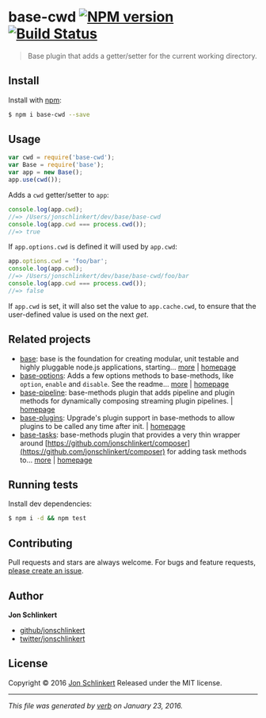 # base-cwd [![NPM version](https://img.shields.io/npm/v/base-cwd.svg)](https://www.npmjs.com/package/base-cwd) [![Build Status](https://img.shields.io/travis/jonschlinkert/base-cwd.svg)](https://travis-ci.org/jonschlinkert/base-cwd)

> Base plugin that adds a getter/setter for the current working directory.

## Install

Install with [npm](https://www.npmjs.com/):

```sh
$ npm i base-cwd --save
```

## Usage

```js
var cwd = require('base-cwd');
var Base = require('base');
var app = new Base();
app.use(cwd());
```

Adds a `cwd` getter/setter to `app`:

```js
console.log(app.cwd);
//=> /Users/jonschlinkert/dev/base/base-cwd
console.log(app.cwd === process.cwd());
//=> true
```

If `app.options.cwd` is defined it will used by `app.cwd`:

```js
app.options.cwd = 'foo/bar';
console.log(app.cwd);
//=> /Users/jonschlinkert/dev/base/base-cwd/foo/bar
console.log(app.cwd === process.cwd());
//=> false
```

If `app.cwd` is set, it will also set the value to `app.cache.cwd`, to ensure that the user-defined value is used on the next _get_.

## Related projects

* [base](https://www.npmjs.com/package/base): base is the foundation for creating modular, unit testable and highly pluggable node.js applications, starting… [more](https://www.npmjs.com/package/base) | [homepage](https://github.com/node-base/base)
* [base-options](https://www.npmjs.com/package/base-options): Adds a few options methods to base-methods, like `option`, `enable` and `disable`. See the readme… [more](https://www.npmjs.com/package/base-options) | [homepage](https://github.com/jonschlinkert/base-options)
* [base-pipeline](https://www.npmjs.com/package/base-pipeline): base-methods plugin that adds pipeline and plugin methods for dynamically composing streaming plugin pipelines. | [homepage](https://github.com/jonschlinkert/base-pipeline)
* [base-plugins](https://www.npmjs.com/package/base-plugins): Upgrade's plugin support in base-methods to allow plugins to be called any time after init. | [homepage](https://github.com/jonschlinkert/base-plugins)
* [base-tasks](https://www.npmjs.com/package/base-tasks): base-methods plugin that provides a very thin wrapper around [https://github.com/jonschlinkert/composer](https://github.com/jonschlinkert/composer) for adding task methods to… [more](https://www.npmjs.com/package/base-tasks) | [homepage](https://github.com/jonschlinkert/base-tasks)

## Running tests

Install dev dependencies:

```sh
$ npm i -d && npm test
```

## Contributing

Pull requests and stars are always welcome. For bugs and feature requests, [please create an issue](https://github.com/jonschlinkert/base-cwd/issues/new).

## Author

**Jon Schlinkert**

* [github/jonschlinkert](https://github.com/jonschlinkert)
* [twitter/jonschlinkert](http://twitter.com/jonschlinkert)

## License

Copyright © 2016 [Jon Schlinkert](https://github.com/jonschlinkert)
Released under the MIT license.

***

_This file was generated by [verb](https://github.com/verbose/verb) on January 23, 2016._